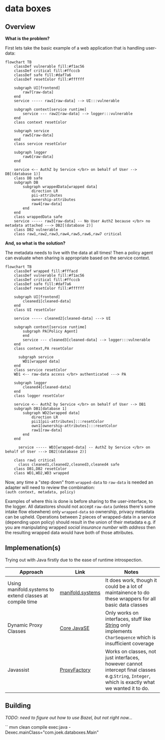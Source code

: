 # data boxes



## Overview

**What is the problem?**

First lets take the basic example of a web application that is handling user-data:

```mermaid
flowchart TB
    classDef vulnerable fill:#f1ac56
    classDef critical fill:#ffcccb
    classDef safe fill:#daf7a6
    classDef resetColor fill:#ffffff

    subgraph UI[frontend]
        raw7[raw-data]
    end
    service ----- raw1[raw-data] --> UI:::vulnerable

    subgraph context[service runtime]
        service --- raw2[raw-data] --> logger:::vulnerable
    end
    class context resetColor

    subgraph service
        raw5[raw-data]
    end
    class service resetColor

    subgraph logger
        raw6[raw-data]
    end
    
    service <-- AuthZ by Service </br> on behalf of User --> DB[(database 1)]
    class DB safe
    subgraph DB
        subgraph wrappedData[wrapped data]
            direction LR
            pii-attributes
            ownership-attributes
            raw4[raw-data]
        end 
    end
    class wrappedData safe
    service ----- raw3[raw-data] -- No User AuthZ because </br> no metadata attached ---> DB2[(database 2)]
    class DB2 vulnerable
    class raw1,raw2,raw3,raw4,raw5,raw6,raw7 critical
```

**And, so what is the solution?**

The metadata needs to live with the data at all times! Then a policy agent can evaluate when sharing is appropriate based on the service context.
```mermaid
flowchart TB
    classDef wrapped fill:#fffacd
    classDef vulnerable fill:#f1ac56
    classDef critical fill:#ffcccb
    classDef safe fill:#daf7a6
    classDef resetColor fill:#ffffff

    subgraph UI[frontend]
        cleaned1[cleaned-data]
    end
    class UI resetColor
	
    service ----- cleaned2[cleaned-data] ---> UI

    subgraph context[service runtime]
        subgraph PA[Policy Agent]
        end
        service --- cleaned3[cleaned-data] --> logger:::vulnerable
    end
    class context,PA resetColor

	  subgraph service
        WD1[wrapped data]
    end
    class service resetColor
    WD1 <-- raw-data access </br> authenticated ---> PA

    subgraph logger
        cleaned4[cleaned-data]
    end
    class logger resetColor
    
    service <-- AuthZ by Service </br> on behalf of User --> DB1
    subgraph DB1[database 1]
        subgraph WD2[wrapped data]
            direction LR
            pii1[pii-attributes]:::resetColor
            own1[ownership-attributes]:::resetColor
            raw1[raw-data]
        end 
    end
    
	  service ----- WD3[wrapped-data] -- AuthZ by Service </br> on behalf of User ---> DB2[(database 2)]

    class raw1 critical
	  class cleaned1,cleaned2,cleaned3,cleaned4 safe
    class DB1,DB2 resetColor
    class WD1,WD2,WD3 wrapped
```

Now, any time a "step down" from `wrapped-data` to `raw-data` is needed an adapter will need to review the combination:    
`(auth context, metadata, policy)`

Examples of where this is done is before sharing to the user-interface, to the logger.
All datastores should not accept `raw-data` (unless there's some intake flow elsewhere) only `wrapped-data` so ownership, privacy metadata can be upheld.
Operations between 2 pieces of wrapped-data in a service (depending upon policy) should result in the union of their metadata e.g. if you are manipulating wrapped _social insurance number_ with _address_ then the resulting wrapped data would have both of those attributes.

## Implemenation(s)

Trying out with Java firstly due to the ease of runtime introspection.

| Approach  | Link  | Notes   |
|---|---|---|
| Using manifold.systems to extend classes at compile time | [manifold.systems](https://github.com/manifold-systems/manifold/tree/master/manifold-deps-parent/manifold-ext#arithmetic-operators)  | It does work, though it could be a lot of maintainence to do these wrappers for all basic data classes |
| Dynamic Proxy Classes | [Core JavaSE](https://docs.oracle.com/javase/8/docs/technotes/guides/reflection/proxy.html) | Only works on interfaces, stuff like [String](https://docs.oracle.com/javase/9/docs/api/java/lang/String.html) only implements `CharSequence` which is insufficient coverage |
| Javassist | [ProxyFactory](https://www.javassist.org/html/javassist/util/proxy/ProxyFactory.html) | Works on classes, not just interfaces, however cannot intercept final classes e.g.`String`, `Integer`, which is exactly what we wanted it to do. |

## Building 

_TODO: need to figure out how to use Bazel, but not right now..._

``
mvn clean compile exec:java -Dexec.mainClass="com.joek.databoxes.Main"
```

